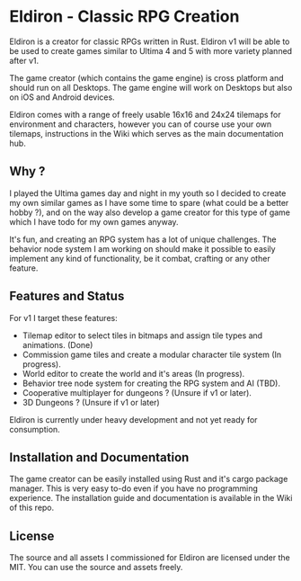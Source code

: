 # Eldiron - Classic RPG Creation

Eldiron is a creator for classic RPGs written in Rust. Eldiron v1 will be able to be used to create games similar to Ultima 4 and 5 with more variety planned after v1.

The game creator (which contains the game engine) is cross platform and should run on all Desktops. The game engine will work on Desktops but also on iOS and Android devices.

Eldiron comes with a range of freely usable 16x16 and 24x24 tilemaps for environment and characters, however you can of course use your own tilemaps, instructions in the Wiki which serves as the main documentation hub.

## Why ?

I played the Ultima games day and night in my youth so I decided to create my own similar games as I have some time to spare (what could be a better hobby ?), and on the way also develop a game creator for this type of game which I have todo for my own games anyway.

It's fun, and creating an RPG system has a lot of unique challenges. The behavior node system I am working on should make it possible to easily implement any kind of functionality, be it combat, crafting or any other feature.

## Features and Status

For v1 I target these features:

* Tilemap editor to select tiles in bitmaps and assign tile types and animations. (Done)
* Commission game tiles and create a modular character tile system (In progress).
* World editor to create the world and it's areas (In progress).
* Behavior tree node system for creating the RPG system and AI (TBD).
* Cooperative multiplayer for dungeons ? (Unsure if v1 or later).
* 3D Dungeons ? (Unsure if v1 or later)

Eldiron is currently under heavy development and not yet ready for consumption.

## Installation and Documentation

The game creator can be easily installed using Rust and it's cargo package manager. This is very easy to-do even if you have no programming experience. The installation guide and documentation is available in the Wiki of this repo.

## License

The source and all assets I commissioned for Eldiron are licensed under the MIT. You can use the source and assets freely.
